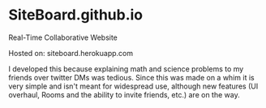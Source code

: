# SiteBoard.github.io
Real-Time Collaborative Website

Hosted on: siteboard.herokuapp.com

I developed this because explaining math and science problems to my friends over twitter DMs was tedious. Since this was made on a whim it is very simple and isn't meant for widespread use, although new features (UI overhaul, Rooms and the ability to invite friends, etc.) are on the way.
